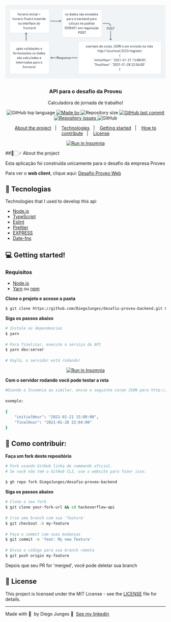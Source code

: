 <h1 align="center">
  <img alt="Logo" src="logo.png" width="600px">
</h1>


<h3 align="center">
  API para o desafio da Proveu</h3>

<p align="center">Calculadora de jornada de trabalho!</p>

<p align="center">
  <img alt="GitHub top language" src="https://img.shields.io/github/languages/top/DiegoJunges/hackoverflow-api?color=%23FF9000">

  <a href="https://www.linkedin.com/in/diego-junges/" target="_blank" rel="noopener noreferrer">
    <img alt="Made by" src="https://img.shields.io/badge/made%20by-Diego%20Junges-%23FF9000">
  </a>

  <img alt="Repository size" src="https://img.shields.io/github/repo-size/DiegoJunges/hackoverflow-api?color=%23FF9000">

  <a href="https://github.com/DiegoJunges/gobarber-api/commits/master">
    <img alt="GitHub last commit" src="https://img.shields.io/github/last-commit/DiegoJunges/hackoverflow-api?color=%23FF9000">
  </a>

  <a href="https://github.com/DiegoJunges/gobarber-api/issues">
    <img alt="Repository issues" src="https://img.shields.io/github/issues/DiegoJunges/hackoverflow-api?color=%23FF9000">
  </a>

  <img alt="GitHub" src="https://img.shields.io/github/license/DiegoJunges/hackoverflow-api?color=%23FF9000">
</p>

<p align="center">
  <a href="#%EF%B8%8F-about-the-project">About the project</a>&nbsp;&nbsp;&nbsp;|&nbsp;&nbsp;&nbsp;
  <a href="#-technologies">Technologies</a>&nbsp;&nbsp;&nbsp;|&nbsp;&nbsp;&nbsp;
  <a href="#-getting-started">Getting started</a>&nbsp;&nbsp;&nbsp;|&nbsp;&nbsp;&nbsp;
  <a href="#-how-to-contribute">How to contribute</a>&nbsp;&nbsp;&nbsp;|&nbsp;&nbsp;&nbsp;
  <a href="#-license">License</a>
</p>

<p id="insomniaButton" align="center">
  <a href="https://insomnia.rest/run/?label=desafio-proveu-backend%20-%20DiegoJunges&uri=https%3A%2F%2Fraw.githubusercontent.com%2FDiegoJunges%2Fdesafio-proveu-backend%2Fmaster%2FInsomnia.json" target="_blank"><img src="https://insomnia.rest/images/run.svg" alt="Run in Insomnia"></a>
</p>

##📑🏻‍♂️ About the project

Esta aplicação foi construída unicamente para o desafio da empresa Proveo

Para ver o **web client**, clique aqui: [Desafio Proveo Web](https://github.com/DiegoJunges/desafio-proveu-frontend)<br />

## 🚀 Tecnologias

Technologies that I used to develop this api

- [Node.js](https://nodejs.org/en/)
- [TypeScript](https://www.typescriptlang.org/)
- [Eslint](https://eslint.org/)
- [Prettier](https://prettier.io/)
- [EXPRESS](https://expressjs.com/)
- [Date-fns](https://date-fns.org/)


## 💻 Getting started!

### Requisitos

- [Node.js](https://nodejs.org/en/)
- [Yarn](https://classic.yarnpkg.com/) ou [npm](https://www.npmjs.com/)


**Clone o projeto e acesse a pasta**

```bash
$ git clone https://github.com/DiegoJunges/desafio-proveu-backend.git && cd desafio-proveu-backend
```

**Siga os passos abaixo**

```bash
# Instale as dependencias
$ yarn

# Para finalizar, execute o serviço da API
$ yarn dev:server

# Voylà, o servidor está rodando!
```

<p id="insomniaButton" align="center">
  <a href="https://insomnia.rest/run/?label=GoBarber%20-%20DiegoJunges&uri=https%3A%2F%2Fraw.githubusercontent.com%2FDiegoJunges%2Fgobarber-api%2Fmaster%2FInsomnia.json" target="_blank"><img src="https://insomnia.rest/images/run.svg" alt="Run in Insomnia"></a>
</p>

**Com o servidor rodando você pode testar a rota**

```bash
#Usando o Insomnia ou similar, envie o seguinte corpo JSON para http://localhost:3333

exemplo:

{
	"initialHour": "2021-01-21 15:00:00",
	"finalHour": "2021-01-28 22:04:00"
}
```

## 🤔 Como contribuir:

**Faça um fork deste repositório**

```bash
# Fork usando GitHub linha de commando oficial.
# Se você não tem o GitHub CLI, use o website para fazer isso.

$ gh repo fork DiegoJunges/desafio-proveo-backend
```

**Siga os passos abaixo**

```bash
# Clone o seu fork
$ git clone your-fork-url && cd hackoverflow-api

# Crie uma branch com sua 'feature'
$ git checkout -b my-feature

# Faça o commit com suas mudanças
$ git commit -m 'feat: My new feature'

# Envie o código para sua branch remota
$ git push origin my-feature
```

Depois que seu PR for 'merged', você pode deletar sua branch

## 📝 License

This project is licensed under the MIT License - see the [LICENSE](LICENSE) file for details.

---

Made with 💜 &nbsp;by Diego Junges 👋 &nbsp;[See my linkedin](https://www.linkedin.com/in/diego-junges/)
